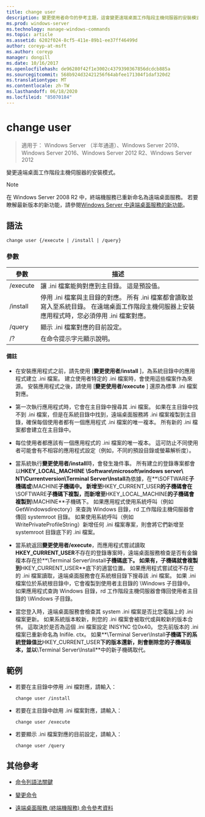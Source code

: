 ```yaml
---
title: change user
description: 變更使用者命令的參考主題，這會變更遠端桌面工作階段主機伺服器的安裝模式。
ms.prod: windows-server
ms.technology: manage-windows-commands
ms.topic: article
ms.assetid: 6202f024-8cf5-411e-89b1-ee37ff46499d
author: coreyp-at-msft
ms.author: coreyp
manager: dongill
ms.date: 10/16/2017
ms.openlocfilehash: de96280f42f1e3002c4379390367856dcdcb885a
ms.sourcegitcommit: 568b924d32421256f64abfee171304f1daf320d2
ms.translationtype: MT
ms.contentlocale: zh-TW
ms.lasthandoff: 06/18/2020
ms.locfileid: "85070184"
---
```

# <a name="change-user"></a>change user

> 適用于： Windows Server （半年通道）、Windows Server 2019、Windows Server 2016、Windows Server 2012 R2、Windows Server 2012

變更遠端桌面工作階段主機伺服器的安裝模式。

> [!NOTE]
> 在 Windows Server 2008 R2 中，終端機服務已重新命名為遠端桌面服務。 若要瞭解最新版本的新功能，請參閱[Windows Server 中遠端桌面服務的新功能](https://docs.microsoft.com/previous-versions/windows/it-pro/windows-server-2012-R2-and-2012/dn283323(v=ws.11))。

## <a name="syntax"></a>語法

```
change user {/execute | /install | /query}
```

### <a name="parameters"></a>參數

| 參數 | 描述 |
| --------- | ----------- |
| /execute | 讓 .ini 檔案能夠對應到主目錄。 這是預設值。 |
| /install | 停用 .ini 檔案與主目錄的對應。 所有 .ini 檔案都會讀取並寫入至系統目錄。 在遠端桌面工作階段主機伺服器上安裝應用程式時，您必須停用 .ini 檔案對應。 |
| /query | 顯示 .ini 檔案對應的目前設定。 |
| /? | 在命令提示字元顯示說明。 |

#### <a name="remarks"></a>備註

- 在安裝應用程式之前，請先使用 [**變更使用者/install** ]，為系統目錄中的應用程式建立 .ini 檔案。 建立使用者特定的 .ini 檔案時，會使用這些檔案作為來源。 安裝應用程式之後，請使用 [**變更使用者/execute** ] 還原為標準 .ini 檔案對應。

- 第一次執行應用程式時，它會在主目錄中搜尋其 .ini 檔案。 如果在主目錄中找不到 .ini 檔案，但是在系統目錄中找到，遠端桌面服務將 .ini 檔案複製到主目錄，確保每個使用者都有一個應用程式 .ini 檔案的唯一複本。 所有新的 .ini 檔案都會建立在主目錄中。

- 每位使用者都應該有一個應用程式的 .ini 檔案的唯一複本。 這可防止不同使用者可能會有不相容的應用程式設定（例如，不同的預設目錄或螢幕解析度）。

- 當系統執行**變更使用者/install**時，會發生幾件事。 所有建立的登錄專案都會以**HKEY_LOCAL_MACHINE \Software\microsoft\windows server\ NT\Currentversion\Terminal Server\Install**為依據，在**\SOFTWARE**子機碼或**\MACHINE**子機碼中。 新增至**HKEY_CURRENT_USER**的子機碼會在**\SOFTWARE**子機碼下複製，而新增至**HKEY_LOCAL_MACHINE**的子機碼會複製到**\MACHINE**子機碼下。 如果應用程式使用系統呼叫（例如 GetWindowsdirectory）來查詢 Windows 目錄，rd 工作階段主機伺服器會傳回 systemroot 目錄。 如果使用系統呼叫（例如 WritePrivateProfileString）新增任何 .ini 檔案專案，則會將它們新增至 systemroot 目錄底下的 .ini 檔案。

- 當系統返回**變更使用者/execute**，而應用程式嘗試讀取**HKEY_CURRENT_USER**不存在的登錄專案時，遠端桌面服務檢查是否有金鑰複本存在於**\Terminal Server\Install**子機碼底下。 如果有，子機碼就會複製到**HKEY_CURRENT_USER**底下的適當位置。 如果應用程式嘗試從不存在的 .ini 檔案讀取，遠端桌面服務會在系統根目錄下搜尋該 .ini 檔案。 如果 .ini 檔案位於系統根目錄中，它會複製到使用者主目錄的 \Windows 子目錄中。 如果應用程式查詢 Windows 目錄，rd 工作階段主機伺服器會傳回使用者主目錄的 \Windows 子目錄。

- 當您登入時，遠端桌面服務會檢查其 system .ini 檔案是否比您電腦上的 .ini 檔案更新。 如果系統版本較新，則您的 .ini 檔案會被取代或與較新的版本合併。 這取決於是否為這個 .ini 檔案設定 INISYNC 位0x40。 您先前版本的 .ini 檔案已重新命名為 Inifile. ctx。 如果**\Terminal Server\Install**子機碼下的系統登錄值比**HKEY_CURRENT_USER**下的版本還新，則會刪除您的子機碼版本，並以**\Terminal Server\Install**中的新子機碼取代。

## <a name="examples"></a>範例

- 若要在主目錄中停用 .ini 檔對應，請輸入：

  ```
  change user /install
  ```

- 若要在主目錄中啟用 .ini 檔案對應，請輸入：

  ```
  change user /execute
  ```

- 若要顯示 .ini 檔案對應的目前設定，請輸入：

  ```
  change user /query
  ```

## <a name="additional-references"></a>其他參考

- [命令列語法關鍵](command-line-syntax-key.md)

- [變更命令](change.md)

- [遠端桌面服務 (終端機服務) 命令參考資料](remote-desktop-services-terminal-services-command-reference.md)
